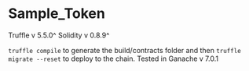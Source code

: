 # Sample_Token

Truffle v 5.5.0^
Solidity v 0.8.9^

```truffle compile``` to generate the build/contracts folder and then ```truffle migrate --reset``` to deploy to the chain.
Tested in Ganache v 7.0.1

